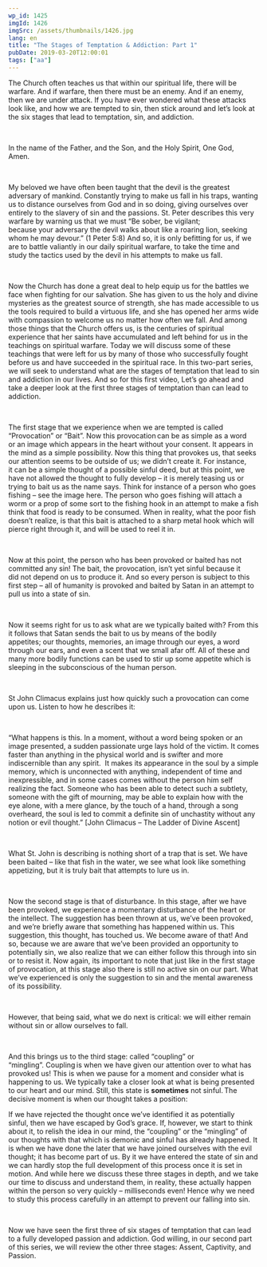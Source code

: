 ```yaml
---
wp_id: 1425
imgId: 1426
imgSrc: /assets/thumbnails/1426.jpg
lang: en
title: "The Stages of Temptation & Addiction: Part 1"
pubDate: 2019-03-20T12:00:01
tags: ["aa"]
---
```


<!-- page: 6 -->

<p><span data-contrast="auto">The Church often teaches us that within our spiritual life, there will be warfare. And if warfare, then there must be an enemy. And if an enemy, then we are under attack. If you have ever wondered what these attacks look like, and how we are tempted to sin, then stick around and let’s look at the six stages that lead to temptation, sin, and addiction. </span><span data-ccp-props="{&quot;201341983&quot;:0,&quot;335559739&quot;:200,&quot;335559740&quot;:276}"> </span></p>
<p><span data-ccp-props="{&quot;201341983&quot;:0,&quot;335559739&quot;:200,&quot;335559740&quot;:276}"> </span></p>
<p><span data-contrast="auto">In the name of the Father, and the Son, and the Holy Spirit, One God, Amen. </span><span data-ccp-props="{&quot;201341983&quot;:0,&quot;335559739&quot;:200,&quot;335559740&quot;:276}"> </span></p>
<p><span data-ccp-props="{&quot;201341983&quot;:0,&quot;335559739&quot;:200,&quot;335559740&quot;:276}"> </span></p>
<p><span data-contrast="auto">My beloved we have often been taught that the devil is the greatest adversary of mankind. Constantly trying to make </span><span data-contrast="auto">us</span><span data-contrast="auto"> fall in his traps, wanting us to </span><span data-contrast="auto">distance ourselves from God and in so doing, giving ourselves over entirely to the slavery of sin and the passions. St. P</span><span data-contrast="auto">e</span><span data-contrast="auto">ter describes this very warfare by wa</span><span data-contrast="auto">r</span><span data-contrast="auto">ning us that we must “</span><span data-contrast="auto">Be sober, be vigilant; because </span><span data-contrast="auto">your</span><span data-contrast="auto"> adversary the devil walks about like a roaring lion, seeking whom he may devour.</span><span data-contrast="auto">” (1 Peter 5:8)</span><span data-contrast="auto"> </span><span data-contrast="auto">And so, it is only befitting for us, if we are to battle valiantly in our daily spiritual warfare, to take the time and study the tactics used by the devil in his attempts to make us fall. </span><span data-ccp-props="{&quot;201341983&quot;:0,&quot;335559739&quot;:200,&quot;335559740&quot;:276}"> </span></p>
<p><span data-ccp-props="{&quot;201341983&quot;:0,&quot;335559739&quot;:200,&quot;335559740&quot;:276}"> </span></p>
<p><span data-contrast="auto">Now the Church has done a great deal to help equip us for the battles we face when fighting </span><span data-contrast="auto">f</span><span data-contrast="auto">or our salvation. She has given to us the holy and divine mysteries as the greatest source of strength, she has made accessible to us the tools required to build a virtuous life, and she has opened her arms wide with compassion to welcome us no matter how often we fall. And among those things that the Church offers us, is the </span><span data-contrast="auto">centuries of spiritual experience that her saints have accumulated and left behind for us in the teachings on spiritual warfare. Today we will discuss some of these teachings </span><span data-contrast="auto">that were left for us by </span><span data-contrast="auto">many of those who successfully fought before us </span><span data-contrast="auto">and have succeeded in the spiritual race. </span><span data-contrast="auto">In this </span><span data-contrast="auto">two-part</span><span data-contrast="auto"> series, w</span><span data-contrast="auto">e </span><span data-contrast="auto">will </span><span data-contrast="auto">seek to understand what are the stages of temptation that lead to sin and addiction in our lives. </span><span data-contrast="auto">And </span><span data-contrast="auto">so</span><span data-contrast="auto"> for this first video, </span><span data-contrast="auto">Let’s go ahead and take a deeper look at </span><span data-contrast="auto">the first three stages </span><span data-contrast="auto">of temptation</span><span data-contrast="auto"> than can lead to addiction.</span><span data-contrast="auto"> </span><span data-ccp-props="{&quot;201341983&quot;:0,&quot;335559739&quot;:200,&quot;335559740&quot;:276}"> </span></p>
<p><span data-ccp-props="{&quot;201341983&quot;:0,&quot;335559739&quot;:200,&quot;335559740&quot;:276}"> </span></p>
<p><span data-contrast="auto">The first stage that we experience when we are tempted is called “Provocation” or “Bait”. Now this p</span><span data-contrast="auto">rovocation </span><span data-contrast="auto">can be as simple as a</span><span data-contrast="auto"> word or </span><span data-contrast="auto">an</span><span data-contrast="auto"> image which appears in the heart without your consent. It appears in the mind as a simple possibility.</span><span data-contrast="auto"> Now this thing that provokes us, that seeks our attention</span><span data-contrast="auto"> seems to be outside of us; we didn&#8217;t create it.</span><span data-contrast="auto"> For instance, i</span><span data-contrast="auto">t </span><span data-contrast="auto">can be a </span><span data-contrast="auto">simple thought of a possible sinful deed, </span><span data-contrast="auto">but at this point, we have not </span><span data-contrast="auto">allowed the thought to fully develop – it is merely teasing us</span><span data-contrast="auto"> or trying to bait us as the name says. </span><span data-contrast="auto">Think for instance</span><span data-contrast="auto"> of</span><span data-contrast="auto"> a person who goes fishing – see the image here. The </span><span data-contrast="auto">person who goes fishing</span><span data-contrast="auto"> will attach a worm or a prop of some sort to the fishing hook </span><span data-contrast="auto">in an attempt to</span><span data-contrast="auto"> make a fish think that food is ready to be consumed. </span><span data-contrast="auto">When in reality, </span><span data-contrast="auto">what</span><span data-contrast="auto"> </span><span data-contrast="auto">the poor fish doesn’t realize</span><span data-contrast="auto">, is</span><span data-contrast="auto"> that this bait is attached to </span><span data-contrast="auto">a sharp</span><span data-contrast="auto"> metal hook </span><span data-contrast="auto">which will pierce right through it, and</span><span data-contrast="auto"> will be used to reel it in.  </span><span data-ccp-props="{&quot;201341983&quot;:0,&quot;335559739&quot;:200,&quot;335559740&quot;:276}"> </span></p>
<p><span data-ccp-props="{&quot;201341983&quot;:0,&quot;335559739&quot;:200,&quot;335559740&quot;:276}"> </span></p>
<p><span data-contrast="auto">Now at this point, the person who has been provoked or baited has not committed any sin! </span><span data-contrast="auto">The bait, the provocation, isn&#8217;t yet sin</span><span data-contrast="auto">ful</span><span data-contrast="auto"> because it d</span><span data-contrast="auto">id</span><span data-contrast="auto"> </span><span data-contrast="auto">not</span><span data-contrast="auto"> depend on us to produce it</span><span data-contrast="auto">. And </span><span data-contrast="auto">so</span><span data-contrast="auto"> every person is subject to this first step – all of humanity is provoked and baited by Satan in an attempt to pull us into a state of sin.</span><span data-ccp-props="{&quot;201341983&quot;:0,&quot;335559739&quot;:200,&quot;335559740&quot;:276}"> </span></p>
<p><span data-ccp-props="{&quot;201341983&quot;:0,&quot;335559739&quot;:200,&quot;335559740&quot;:276}"> </span></p>
<p><span data-contrast="auto">Now it seems right for us to ask what are we typically baited with? </span><span data-contrast="auto">From this it follows that Satan sends the bait to us by means of the bodily appetites; </span><span data-contrast="auto">our thoughts, memories, an image through our eyes, a word through our ears, and even a scent that we small afar off. All of these and many more bodily functions can be </span><span data-contrast="auto">used to</span><span data-contrast="auto"> </span><span data-contrast="auto">stir up some appetite which is sleeping in the subconscious</span><span data-contrast="auto"> o</span><span data-contrast="auto">f the human person. </span><span data-ccp-props="{&quot;201341983&quot;:0,&quot;335559739&quot;:200,&quot;335559740&quot;:276}"> </span></p>
<p><span data-ccp-props="{&quot;201341983&quot;:0,&quot;335559739&quot;:200,&quot;335559740&quot;:276}"> </span></p>
<p><span data-contrast="auto">St John </span><span data-contrast="auto">Climacus </span><span data-contrast="auto">explains just how quickly such a provocation can come upon us. Listen to how he describes it: </span><span data-ccp-props="{&quot;201341983&quot;:0,&quot;335559739&quot;:200,&quot;335559740&quot;:276}"> </span></p>
<p><span data-ccp-props="{&quot;201341983&quot;:0,&quot;335559739&quot;:200,&quot;335559740&quot;:276}"> </span></p>
<p><span data-contrast="auto">“</span><span data-contrast="auto">What happens is this. In a moment, without a word being</span><span data-contrast="auto"> </span><span data-contrast="auto">spoken or an image </span><span data-contrast="auto">presented</span><span data-contrast="auto">, a sudden passionate urge lays hold of</span><span data-contrast="auto"> </span><span data-contrast="auto">the victim. It comes faster than </span><span data-contrast="auto">anything</span><span data-contrast="auto"> in the physical world and is</span><span data-contrast="auto"> </span><span data-contrast="auto">swifter and more indiscernible than any spirit. </span><span data-contrast="auto"> </span><span data-contrast="auto">It makes its appearance</span><span data-contrast="auto"> </span><span data-contrast="auto">in the soul by a simple memory, which is unconnected with </span><span data-contrast="auto">anything</span><span data-contrast="auto">,</span><span data-contrast="auto"> </span><span data-contrast="auto">independent of time and inexpressible, and in some cases</span><span data-contrast="auto"> co</span><span data-contrast="auto">mes without</span><span data-contrast="auto"> </span><span data-contrast="auto">the person him self realizing the fact. Someone who</span><span data-contrast="auto"> </span><span data-contrast="auto">has been able to detect such a subtlety, someone with the gift of</span><span data-contrast="auto"> </span><span data-contrast="auto">mourning, may be able to explain how with the eye </span><span data-contrast="auto">alone</span><span data-contrast="auto">, with a</span><span data-contrast="auto"> </span><span data-contrast="auto">mere glance, by the touch of a hand, through a song overheard, the</span><span data-contrast="auto"> </span><span data-contrast="auto">soul </span><span data-contrast="auto">is</span><span data-contrast="auto"> led to commit a definite sin of unchastity without any notion</span><span data-contrast="auto"> </span><span data-contrast="auto">or evil thought.</span><span data-contrast="auto">” [John </span><span data-contrast="auto">Climacus </span><span data-contrast="auto">– The Ladder of Divine Ascent] </span><span data-ccp-props="{&quot;201341983&quot;:0,&quot;335559739&quot;:200,&quot;335559740&quot;:276}"> </span></p>
<p><span data-ccp-props="{&quot;201341983&quot;:0,&quot;335559739&quot;:200,&quot;335559740&quot;:276}"> </span></p>
<p><span data-contrast="auto">What St. John is describing is nothing short of a trap that is set. We have been baited – like that fish in the water, we see what look like something appetizing, but it is truly bait that attempts to lure us in. </span><span data-ccp-props="{&quot;201341983&quot;:0,&quot;335559739&quot;:200,&quot;335559740&quot;:276}"> </span></p>
<p>&nbsp;</p>
<p><span data-contrast="auto">Now the second stage is that of disturbance. In this stage, </span><span data-contrast="auto">after we have been provoked, we experience a </span><span data-contrast="auto">momentary disturbance of the </span><span data-contrast="auto">heart or the </span><span data-contrast="auto">intellect. The suggestion</span><span data-contrast="auto"> </span><span data-contrast="auto">has been </span><span data-contrast="auto">thrown at us</span><span data-contrast="auto">, we’ve been provoked, and we’re briefly aware that something has happened within us</span><span data-contrast="auto">. T</span><span data-contrast="auto">his suggestion, this thought, has touched us. We become aware of that!</span><span data-contrast="auto"> And so, because we a</span><span data-contrast="auto">re aware that we’ve been provided an opportunity</span><span data-contrast="auto"> to potentially sin</span><span data-contrast="auto">, </span><span data-contrast="auto">we also realize that we can </span><span data-contrast="auto">either follow </span><span data-contrast="auto">this through </span><span data-contrast="auto">into sin or to resist</span><span data-contrast="auto"> it</span><span data-contrast="auto">.</span><span data-contrast="auto"> Now again, its important to note that just like in the first stage of provocation, a</span><span data-contrast="auto">t this stage</span><span data-contrast="auto"> also </span><span data-contrast="auto">there is still no active sin on our part. What we’ve experienced is only the suggestion to sin and the mental awareness of its possibility. </span><span data-ccp-props="{&quot;201341983&quot;:0,&quot;335559739&quot;:200,&quot;335559740&quot;:276}"> </span></p>
<p>&nbsp;</p>
<p><span data-contrast="auto">However</span><span data-contrast="auto">,</span><span data-contrast="auto"> that being said, w</span><span data-contrast="auto">hat</span><span data-contrast="auto"> we do next is critical: </span><span data-contrast="auto">we will either </span><span data-contrast="auto">remain without sin or allow ourselves to fall</span><span data-contrast="auto">. </span><span data-ccp-props="{&quot;201341983&quot;:0,&quot;335559739&quot;:200,&quot;335559740&quot;:276}"> </span></p>
<p><span data-ccp-props="{&quot;201341983&quot;:0,&quot;335559739&quot;:200,&quot;335559740&quot;:276}"> </span></p>
<p><span data-contrast="auto">And </span><span data-contrast="auto">this</span><span data-contrast="auto"> brings us to the third stage: called </span><span data-contrast="auto">“</span><span data-contrast="auto">coupling</span><span data-contrast="auto">” or “mingling”</span><span data-contrast="auto">. </span><span data-contrast="auto">Coupling is </span><span data-contrast="auto">when we have given our attention over to </span><span data-contrast="auto">what has provoked</span><span data-contrast="auto"> us</span><span data-contrast="auto">! </span><span data-contrast="auto">This is when we pause for a moment and consider what is happening to us. We typically take a closer look at what is being presented to our heart and our mind. </span><span data-contrast="auto">Still, this state is </span><b><span data-contrast="auto">sometimes</span></b><span data-contrast="auto"> not sinful. The decisive moment is when our thought takes a position</span><span data-contrast="auto">: </span><span data-ccp-props="{&quot;201341983&quot;:0,&quot;335559739&quot;:200,&quot;335559740&quot;:276}"> </span></p>
<p><span data-contrast="auto">If we have rejected the thought </span><span data-contrast="auto">once we’ve identified it as potentially sinful</span><span data-contrast="auto">, </span><span data-contrast="auto">then </span><span data-contrast="auto">we have escaped</span><span data-contrast="auto"> by God’s grace. </span><span data-contrast="auto">If, however, we start to think about it, to relish the </span><span data-contrast="auto">idea</span><span data-contrast="auto"> in our mind, the &#8220;coupling&#8221; or the </span><span data-contrast="auto">“</span><span data-contrast="auto">mingling</span><span data-contrast="auto">”</span><span data-contrast="auto"> of our thoughts with </span><span data-contrast="auto">that which is demonic and sinful</span><span data-contrast="auto"> has already happened.</span><span data-contrast="auto"> It is when we have done the later that </span><span data-contrast="auto">we have joined ourselves with the evil thought; it has become part of us. By it we have entered the </span><span data-contrast="auto">state of</span><span data-contrast="auto"> sin and we can hardly stop the full development of this process once it is set in motion.</span><span data-contrast="auto"> </span><span data-contrast="auto">And while here we discuss these </span><span data-contrast="auto">three </span><span data-contrast="auto">stages in depth,</span><span data-contrast="auto"> and we take our time to discuss and understand them</span><span data-contrast="auto">, in reality,</span><span data-contrast="auto"> these</span><span data-contrast="auto"> actually happen within the person so very quickly – milliseconds even!</span><span data-contrast="auto"> Hence why we need to study this process carefully </span><span data-contrast="auto">in an attempt to</span><span data-contrast="auto"> prevent our falling into sin. </span><span data-ccp-props="{&quot;201341983&quot;:0,&quot;335559739&quot;:200,&quot;335559740&quot;:276}"> </span></p>
<p><span data-ccp-props="{&quot;201341983&quot;:0,&quot;335559739&quot;:200,&quot;335559740&quot;:276}"> </span></p>
<p><span data-contrast="auto">Now we have seen the first three of six stages of temptation that can lead to a fully developed passion and addiction. God willing, in our second part of this series, we will review the other three stages: Assent, Captivity, and Passion. </span><span data-ccp-props="{&quot;201341983&quot;:0,&quot;335559739&quot;:200,&quot;335559740&quot;:276}"> </span></p>
